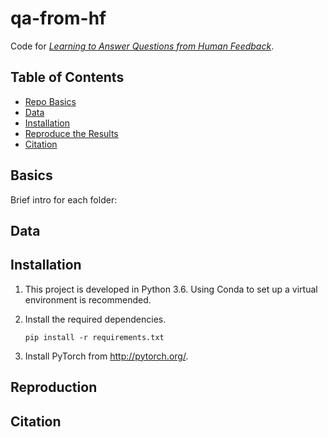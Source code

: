 # qa-from-hf
Code for [_Learning to Answer Questions from Human Feedback_]().

## Table of Contents
- [Repo Basics](#basics)
- [Data](#data)
- [Installation](#installation)
- [Reproduce the Results](#reproduction)
- [Citation](#citation)

## Basics
Brief intro for each folder:


## Data



## Installation
1. This project is developed in Python 3.6. Using Conda to set up a virtual environment is recommended.

2. Install the required dependencies. 
    ```
    pip install -r requirements.txt
    ```
    
3. Install PyTorch from http://pytorch.org/.


## Reproduction





## Citation
```

```
